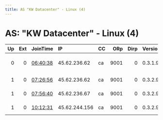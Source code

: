 ```yaml
---
title: AS "KW Datacenter" - Linux (4)
---
```


# AS: "KW Datacenter" - Linux (4)

|   Up |   Ext | JoinTime                                                                                   | IP            | CC   |   ORp |   Dirp | Version   | Contact                   | Nickname          |   eFamMembers |
|-----:|------:|:-------------------------------------------------------------------------------------------|:--------------|:-----|------:|-------:|:----------|:--------------------------|:------------------|--------------:|
|    0 |     0 | [06:40:38](https://atlas.torproject.org/#details/2F52B1345AF5F1ECEB0695F6F03640DB73F87087) | 45.62.236.62  | ca   |  9001 |      0 | 0.3.1.9   | $ CONTACT GPG FINGERPRINT | hacktheplanet     |             1 |
|    1 |     0 | [07:26:56](https://atlas.torproject.org/#details/1D5EE290181CBE92062ABD9D6EF00FEAE557CDC5) | 45.62.236.62  | ca   |  9001 |      0 | 0.3.2.9   | jupiter AT m3l DOT io     | GoNutsGuysJupiter |             3 |
|    1 |     0 | [07:56:40](https://atlas.torproject.org/#details/F8F8AE38B8F976FD8CAB2812001C36EC8E54E204) | 45.62.236.67  | ca   |  9001 |      0 | 0.3.2.9   | saturn AT m3l DOT io      | GoNutsGuysSaturn  |             3 |
|    1 |     0 | [10:12:31](https://atlas.torproject.org/#details/96D61ABA690442BA312D6AB029D07DDFFCAE0B31) | 45.62.244.156 | ca   |  9001 |      0 | 0.3.2.9   | mars AT m3l DOT io        | GoNutsGuysMars    |             3 |
